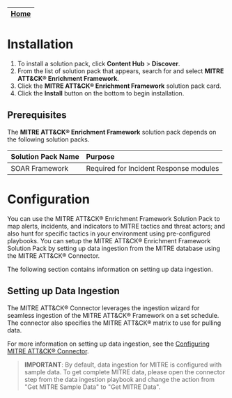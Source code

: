 | [Home](../README.md) | 
|----------------------|

# Installation 
1. To install a solution pack, click **Content Hub** > **Discover**.    
2. From the list of solution pack that appears, search for and select **MITRE ATT&CK&reg; Enrichment Framework**. 
3. Click the **MITRE ATT&CK&reg; Enrichment Framework** solution pack card.    
4. Click the **Install** button on the bottom to begin installation. 

## Prerequisites 
The **MITRE ATT&CK&reg; Enrichment Framework** solution pack depends on the following solution packs.

| Solution Pack Name | Purpose                                |
|:-------------------|:---------------------------------------|
| SOAR Framework     | Required for Incident Response modules |
 
# Configuration

You can use the MITRE ATT&CK&reg; Enrichment Framework Solution Pack to map alerts, incidents, and indicators to MITRE tactics and threat actors; and also hunt for specific tactics in your environment using pre-configured playbooks. You can setup the MITRE ATT&CK&reg; Enrichment Framework Solution Pack by setting up data ingestion from the MITRE database using the MITRE ATT&CK&reg; Connector.

The following section contains information on setting up data ingestion.

## Setting up Data Ingestion

The MITRE ATT&CK&reg; Connector leverages the ingestion wizard for seamless ingestion of the MITRE ATT&CK&reg; Framework on a set schedule. The connector also specifies the MITRE ATT&CK&reg; matrix to use for pulling data.

For more information on setting up data ingestion, see the [Configuring MITRE ATT&CK&reg; Connector](https://docs.fortinet.com/document/fortisoar/2.0.1/mitre-att-ck/197/mitre-att-amp-ck-v2-0-1).

>**IMPORTANT**: By default, data ingestion for MITRE is configured with sample data. To get complete MITRE data, please open the connector step from the data ingestion playbook and change the action from "Get MITRE Sample Data" to "Get MITRE Data".